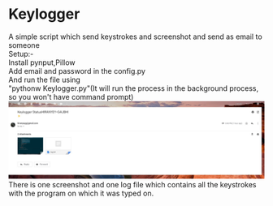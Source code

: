# Keylogger
A simple script which send keystrokes and screenshot and send as email to someone  
Setup:-  
Install pynput,Pillow  
Add email and password in the config.py  
And run the file using   
"pythonw Keylogger.py"(It will run the process in the background process, so you won't have command prompt)  
![alt text](Screenshot.jpg)  
There is one screenshot and one log file which contains all the keystrokes with the program on which it was typed on.
